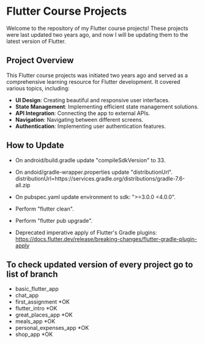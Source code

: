 # Flutter Course Projects

Welcome to the repository of my Flutter course projects! These projects were last updated two years ago, and now I will be updating them to the latest version of Flutter.

## Project Overview

This Flutter course projects was initiated two years ago and served as a comprehensive learning resource for Flutter development. It covered various topics, including:

- **UI Design**: Creating beautiful and responsive user interfaces.
- **State Management**: Implementing efficient state management solutions.
- **API Integration**: Connecting the app to external APIs.
- **Navigation**: Navigating between different screens.
- **Authentication**: Implementing user authentication features.

## How to Update

- On android/build.gradle update "compileSdkVersion" to 33.
- On andoid/gradle-wrapper.properties update "distributionUrl".
    distributionUrl=https\://services.gradle.org/distributions/gradle-7.6-all.zip
- On pubspec.yaml update environment to sdk: ">=3.0.0 <4.0.0".
- Perform "flutter clean".
- Perform "flutter pub upgrade".

- Deprecated imperative apply of Flutter's Gradle plugins: https://docs.flutter.dev/release/breaking-changes/flutter-gradle-plugin-apply

## To check updated version of every project go to list of branch
- basic_flutter_app
- chat_app
- first_assignment *OK
- flutter_intro *OK
- great_places_app *OK
- meals_app *OK
- personal_expenses_app *OK
- shop_app *OK
